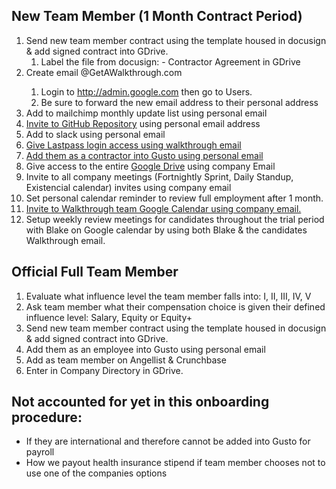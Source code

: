 ## New Team Member (1 Month Contract Period)
1. Send new team member contract using the template housed in docusign & add signed contract into GDrive.
    1. Label the file from docusign: <full name> - Contractor Agreement in GDrive
1. Create email <Name>@GetAWalkthrough.com
    1. Login to http://admin.google.com then go to Users.
    1. Be sure to forward the new email address to their personal address
1. Add to mailchimp monthly update list using personal email
1. [Invite to GitHub Repository](https://github.com/orgs/WalkthroughVR/people) using personal email address
1. Add to slack using personal email
1. [Give Lastpass login access using walkthrough email](https://lastpass.com/)
1. [Add them as a contractor into Gusto using personal email](http://gusto.com/)
1. Give access to the entire [Google Drive](https://drive.google.com/drive/u/0/folders/0B7J_cd4A00rtS0JMU0c4VzBVTUU) using company Email
1. Invite to all company meetings (Fortnightly Sprint, Daily Standup, Existencial calendar) invites using company email
1. Set personal calendar reminder to review full employment after 1 month.
1. [Invite to Walkthrough team Google Calendar using company email.](https://calendar.google.com/calendar/r/settings/calendar/Z2V0YXdhbGt0aHJvdWdoLmNvbV81YzJvbzRubWhkNmdlNWE5MjFianNyZHBoNEBncm91cC5jYWxlbmRhci5nb29nbGUuY29t)
1. Setup weekly review meetings for candidates throughout the trial period with Blake on Google calendar by using both Blake & the candidates Walkthrough email. 

## Official Full Team Member 
1. Evaluate what influence level the team member falls into: I, II, III, IV, V
1. Ask team member what their compensation choice is given their defined influence level: Salary, Equity or Equity+
1. Send new team member contract using the template housed in docusign & add signed contract into GDrive.
1. Add them as an employee into Gusto using personal email 
1. Add as team member on Angellist & Crunchbase
1. Enter in Company Directory in GDrive.

## Not accounted for yet in this onboarding procedure:
- If they are international and therefore cannot be added into Gusto for payroll
- How we payout health insurance stipend if team member chooses not to use one of the companies options
